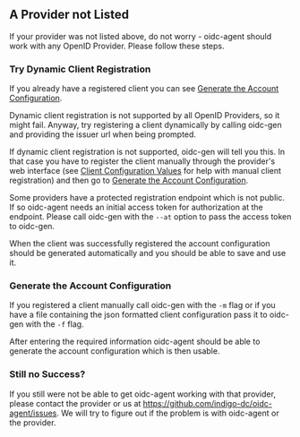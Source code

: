 ## A Provider not Listed
If your provider was not listed above, do not worry - oidc-agent should work with any OpenID Provider. Please
follow these steps.

### Try Dynamic Client Registration
If you already have a registered client you can see [Generate the
Account Configuration](#generate-the-account-configuration).

Dynamic client registration is not supported by all OpenID Providers, so it
might fail. Anyway, try registering a client dynamically by calling oidc-gen and
providing the issuer url when being prompted.

If dynamic client registration is not supported, oidc-gen will tell you this.
In that case you have to register the client manually through the provider's web
interface (see [Client Configuration Values](client-configuration-values.md) for help with manual client registration) and then go to [Generate the Account Configuration](#generate-the-account-configuration).

Some providers have a protected registration endpoint which is not public. If so
oidc-agent needs an initial access token for authorization at the endpoint.
Please call oidc-gen with the `--at` option to pass the access token to
oidc-gen.

When the client was successfully registered the account configuration should be
generated automatically and you should be able to save and use it.

### Generate the Account Configuration
If you registered a client manually call oidc-gen with the `-m` flag or if
you have a file containing the json formatted client configuration pass it to
oidc-gen with the `-f` flag.

After entering the required information oidc-agent should be able to generate
the account configuration which is then usable.

### Still no Success?
If you still were not be able to get oidc-agent working with that provider,
please contact the provider or us at <https://github.com/indigo-dc/oidc-agent/issues>. We will
try to figure out if the problem is with oidc-agent or the provider.

